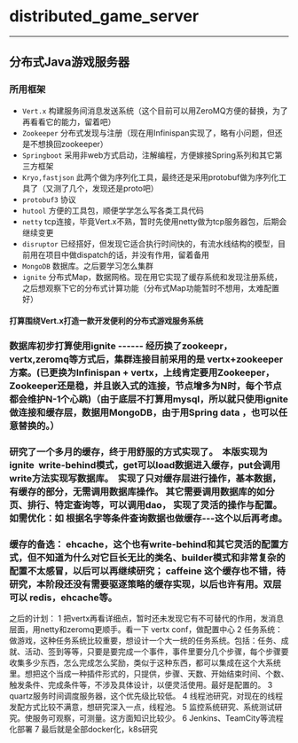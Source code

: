 # distributed_game_server

-----

## 分布式Java游戏服务器

### 所用框架
- `Vert.x`      构建服务间消息发送系统（这个目前可以用ZeroMQ方便的替换，为了再看看它的能力，留着吧）
- `Zookeeper`    分布式发现与注册（现在用Infinispan实现了，略有小问题，但还是不想换回zookeeper）
- `Springboot`       采用非web方式启动，注解编程，方便嫁接Spring系列和其它第三方框架
- `Kryo,fastjson`   此两个做为序列化工具，最终还是采用protobuf做为序列化工具了（又测了几个，发现还是proto吧）
- `protobuf3`       协议
- `hutool`       方便的工具包，顺便学学怎么写各类工具代码
- `netty`       tcp连接，毕竟Vert.x不熟，暂时先使用netty做为tcp服务器包，后期会继续变更
- `disruptor`     已经搭好，但发现它适合执行时间快的，有流水线结构的模型，目前用在项目中做dispatch的话，并没有作用，留着备用
- `MongoDB`      数据库。之后要学习怎么集群
- `ignite`     分布式Map，数据网格。现在用它实现了缓存系统和发现注册系统，之后想观察下它的分布式计算功能（分布式Map功能暂时不想用，太难配置好）



#### 打算围绕Vert.x打造一款开发便利的分布式游戏服务系统


### 数据库初步打算使用ignite ------ 经历换了zookeepr，vertx,zeromq等方式后，集群连接目前采用的是 vertx+zookeeper方案。(已更换为Infinispan + vertx，上线肯定要用Zookeeper，Zookeeper还是稳，并且嵌入式的连接，节点增多为N时，每个节点都会维护N-1个心跳)（由于底层不打算用mysql，所以就只使用ignite做连接和缓存层，数据用MongoDB，由于用Spring data ，也可以任意替换的。）


### 研究了一个多月的缓存，终于用舒服的方式实现了。  本版实现为 ignite  write-behind模式，get可以load数据进入缓存，put会调用write方法实现写数据库。  实现了只对缓存层进行操作，基本数据，有缓存的部分，无需调用数据库操作。 其它需要调用数据库的如分页、排行、特定查询等，可以调用dao， 实现了灵活的操作与配置。 如需优化：如 根据名字等条件查询数据也做缓存---这个以后再考虑。
### 缓存的备选：   ehcache，这个也有write-behind和其它灵活的配置方式，但不知道为什么对它巨长无比的类名、builder模式和非常复杂的配置不太感冒，以后可以再继续研究； caffeine 这个缓存也不错，待研究，本阶段还没有需要驱逐策略的缓存实现，以后也许有用。双层可以 redis，ehcache等。


之后的计划：
1 把vertx再看详细点，暂时还未发现它有不可替代的作用，发消息层面，用netty和zeromq更顺手。看一下 vertx conf，做配置中心
2 任务系统： 做游戏，这种任务系统比较重要，想设计一个大一统的任务系统。包括：任务、成就、活动、签到等等，只要是要完成一个事件，事件里要分几个步骤，每个步骤要收集多少东西，怎么完成怎么奖励，类似于这种东西，都可以集成在这个大系统里。想把这个当成一种插件形式的，只提供，步骤、天数、开始结束时间、个数、触发条件、完成条件等，不涉及具体设计，以便灵活使用。最好是配置的。
3 quartz服务时间调度服务器，这个优先级比较低。
4 线程池研究，对现在的线程发配方式比较不满意，想研究深入一点，线程池。
5 监控系统研究、系统测试研究。使服务可观察，可测量。这方面知识比较少。
6 Jenkins、TeamCity等流程化部署
7 最后就是全部docker化，k8s研究

